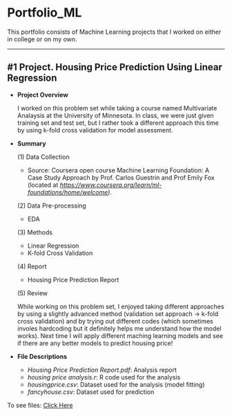# Portfolio_ML

This portfolio consists of Machine Learning projects that I worked on either in college or on my own. 

---

## #1 Project. Housing Price Prediction Using Linear Regression

- **Project Overview**

   I worked on this problem set while taking a course named Multivariate Analaysis at the University of Minnesota. In class, we were just given training set and test set, but I rather took a different approach this time by using k-fold cross validation for model assessment.  




- **Summary**

   (1) Data Collection     
   - Source: Coursera open course Machine Learning Foundation: A Case Study Approach by Prof. Carlos Guestrin and Prof Emily Fox (located at *https://www.coursera.org/learn/ml-foundations/home/welcome)*.   
   
   
   (2) Data Pre-processing  
   - EDA  
   
   
   (3) Methods
   - Linear Regression  
   - K-fold Cross Validation  
   
   
   (4) Report  
   - Housing Price Prediction Report
   
   
   (5) Review  
   
    While working on this problem set, I enjoyed taking different approaches by using a slightly advanced method (validation set approach -> k-fold cross validation) and by trying out different codes (which sometimes involes hardcoding but it definitely helps me understand how the model works). Next time I will apply different maching learning models and see if there are any better models to predict housing price!   


- **File Descriptions**
   - *Housing Price Prediction Report.pdf*: Analysis report
   - *housing price analysis.r*: R code used for the analysis
   - *housingprice.csv*: Dataset used for the analysis (model fitting)
   - *fancyhouse.csv*: Dataset used for prediction


To see files: [Click Here](https://github.com/jjpark0727/Portfolio_ML/tree/main/Housing%20Price)
